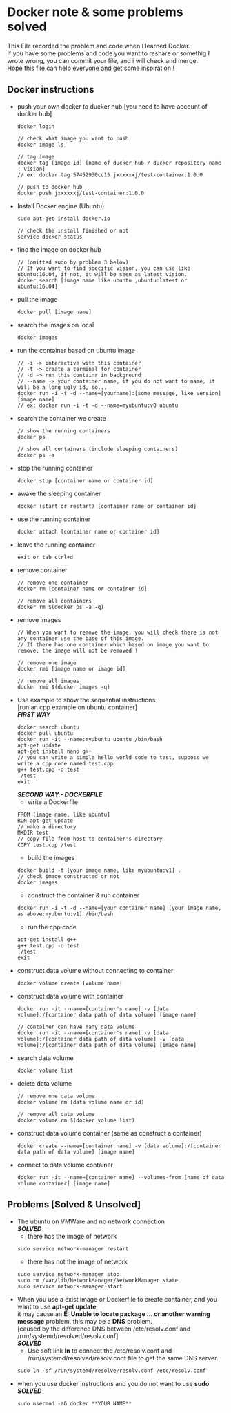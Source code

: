 # Docker note & some problems solved
This File recorded the problem and code when I learned Docker.</br>
If you have some problems and code you want to reshare or somethig I wrote wrong, you can commit your file, and i will check and merge.</br>
Hope this file can help everyone and get some inspiration !

## Docker instructions
* push your own docker to ducker hub
  [you need to have account of docker hub]
  ```
  docker login
  
  // check what image you want to push
  docker image ls

  // tag image
  docker tag [image id] [name of ducker hub / ducker repository name : vision]
  // ex: docker tag 57452930cc15 jxxxxxxj/test-container:1.0.0

  // push to docker hub
  docker push jxxxxxxj/test-container:1.0.0
  ```
* Install Docker engine (Ubuntu)</br>
  ```
  sudo apt-get install docker.io

  // check the install finished or not
  service docker status 
  ```
* find the image on docker hub
  ```
  // (omitted sudo by problem 3 below)
  // If you want to find specific vision, you can use like ubuntu:16.04, if not, it will be seen as latest vision.
  docker search [image name like ubuntu ,ubuntu:latest or ubuntu:16.04]
  ```
* pull the image
  ```
  docker pull [image name]
  ```
* search the images on local
  ```
  docker images
  ```
* run the container based on ubuntu image
  ```
  // -i -> interactive with this container
  // -t -> create a terminal for container
  // -d -> run this containr in background
  // --name -> your container name, if you do not want to name, it will be a long ugly id, so...
  docker run -i -t -d --name=[yourname]:[some message, like version] [image name]
  // ex: docker run -i -t -d --name=myubuntu:v0 ubuntu
  ```
* search the container we create
  ```
  // show the running containers
  docker ps

  // show all containers (include sleeping containers)
  docker ps -a
  ```
* stop the running container
  ```
  docker stop [container name or container id]
  ```
* awake the sleeping container
  ```
  docker (start or restart) [container name or container id]
  ```
* use the running container
  ```
  docker attach [container name or container id]
  ```
* leave the running container
  ```
  exit or tab ctrl+d
  ```
* remove container
  ```
  // remove one container
  docker rm [container name or container id]

  // remove all containers
  docker rm $(docker ps -a -q)
  ```
* remove images
  ```
  // When you want to remove the image, you will check there is not any container use the base of this image.
  // If there has one container which based on image you want to remove, the image will not be removed !

  // remove one image
  docker rmi [image name or image id]

  // remove all images
  docker rmi $(docker images -q)
  ```
* Use example to show the sequential instructions</br>
  [run an cpp example on ubuntu container]</br>
  ***FIRST WAY***
  ```
  docker search ubuntu
  docker pull ubuntu
  docker run -it --name:myubuntu ubuntu /bin/bash
  apt-get update
  apt-get install nano g++
  // you can write a simple hello world code to test, suppose we write a cpp code named test.cpp
  g++ test.cpp -o test
  ./test
  exit
  ```
  ***SECOND WAY - DOCKERFILE***
  * write a Dockerfile
  ```
  FROM [image name, like ubuntu]
  RUN apt-get update
  // make a directory
  MKDIR test
  // copy file from host to container's directory 
  COPY test.cpp /test
  ```
  * build the images
  ```
  docker build -t [your image name, like myubuntu:v1] .
  // check image constructed or not
  docker images
  ```
  * construct the container & run container
  ```
  docker run -i -t -d --name=[your container name] [your image name, as above:myubuntu:v1] /bin/bash
  ```
  * run the cpp code
  ```
  apt-get install g++
  g++ test.cpp -o test
  ./test
  exit
  ```
* construct data volume without connecting to container
  ```
  docker volume create [volume name]
  ```
* construct data volume with container
  ```
  docker run -it --name=[container's name] -v [data volume]:/[container data path of data volume] [image name]

  // container can have many data volume
  docker run -it --name=[container's name] -v [data volume]:/[container data path of data volume] -v [data volume]:/[container data path of data volume] [image name]
  ```
* search data volume
  ```
  docker volume list
  ```
* delete data volume
  ```
  // remove one data volume
  docker volume rm [data volume name or id]

  // remove all data volume
  docker volume rm $(docker volume list)
  ```
* construct data volume container (same as construct a container)
  ```
  docker create --name=[container name] -v [data volume]:/[container data path of data volume] [image name]
  ```
* connect to data volume container
  ```
  docker run -it --name=[container name] --volumes-from [name of data volume container] [image name]
  ```


## Problems [Solved & Unsolved]
* The ubuntu on VMWare and no network connection</br>
  ***SOLVED***
  * there has the image of network
  ```
  sudo service network-manager restart
  ```
  * there has not the image of network
  ```
  sudo service network-manager stop
  sudo rm /var/lib/NetworkManager/NetworkManager.state
  sudo service network-manager start
   ```
* When you use a exist image or Dockerfile to create container, and you want to use **apt-get update**,</br>
  it may cause an **E: Unable to locate package ... or another warning message** problem, this may be a **DNS** problem.</br>
  [caused by the difference DNS between /etc/resolv.conf and /run/systemd/resolved/resolv.conf]</br>
  ***SOLVED***</br>
  * Use soft link **ln** to connect the /etc/resolv.conf and /run/systemd/resolved/resolv.conf file to get the same DNS server.</br>
  ```
  sudo ln -sf /run/systemd/resolve/resolv.conf /etc/resolv.conf
  ```
* when you use docker instructions and you do not want to use **sudo**</br>
  ***SOLVED***
  ```
  sudo usermod -aG docker **YOUR NAME**
  ```